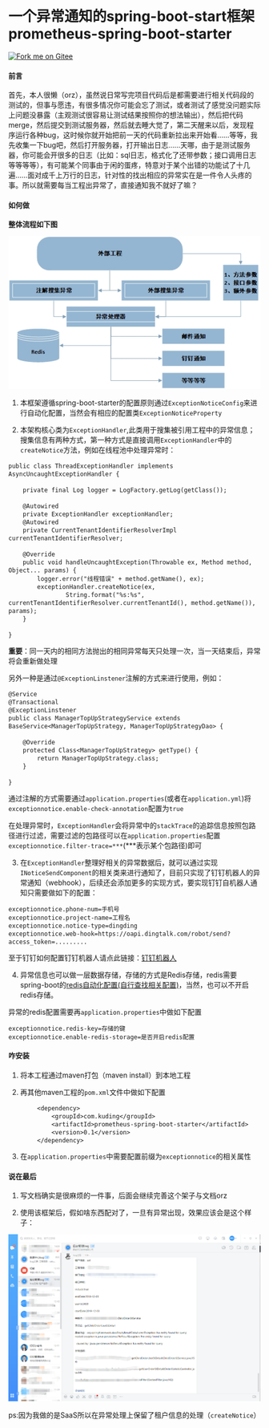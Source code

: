 # 一个异常通知的spring-boot-start框架 prometheus-spring-boot-starter

[![Fork me on Gitee](https://gitee.com/ITEater/prometheus-spring-boot-starter/widgets/widget_2.svg)](https://gitee.com/ITEater/prometheus-spring-boot-starter)


#### 前言

首先，本人很懒（orz），虽然说日常写完项目代码后是都需要进行相关代码段的测试的，但事与愿违，有很多情况你可能会忘了测试，或者测试了感觉没问题实际上问题没暴露（主观测试很容易让测试结果按照你的想法输出），然后把代码merge，然后提交到测试服务器，然后就去睡大觉了，第二天醒来以后，发现程序运行各种bug，这时候你就开始把前一天的代码重新拉出来开始看……等等，我先收集一下bug吧，然后打开服务器，打开输出日志……天哪，由于是测试服务器，你可能会开很多的日志（比如：sql日志，格式化了还带参数；接口调用日志等等等等），有可能某个同事由于闲的蛋疼，特意对于某个出错的功能试了十几遍……面对成千上万行的日志，针对性的找出相应的异常实在是一件令人头疼的事。所以就需要每当工程出异常了，直接通知我不就好了嘛？

#### 如何做


**整体流程如下图**

![架构](/src/main/resources/jiage.jpg)

1. 本框架遵循spring-boot-starter的配置原则通过``ExceptionNoticeConfig``来进行自动化配置，当然会有相应的配置类``ExceptionNoticeProperty``

2. 本架构核心类为``ExceptionHandler``,此类用于搜集被引用工程中的异常信息；搜集信息有两种方式，第一种方式是直接调用``ExceptionHandler``中的``createNotice``方法，例如在线程池中处理异常时：

```
public class ThreadExceptionHandler implements AsyncUncaughtExceptionHandler {

	private final Log logger = LogFactory.getLog(getClass());

	@Autowired
	private ExceptionHandler exceptionHandler;
	@Autowired
	private CurrentTenantIdentifierResolverImpl currentTenantIdentifierResolver;

	@Override
	public void handleUncaughtException(Throwable ex, Method method, Object... params) {
		logger.error("线程错误" + method.getName(), ex);
		exceptionHandler.createNotice(ex,
				String.format("%s:%s", currentTenantIdentifierResolver.currentTenantId(), method.getName()), params);
	}

}
```

**重要**：同一天内的相同方法抛出的相同异常每天只处理一次，当一天结束后，异常将会重新做处理

另外一种是通过``@ExceptionLinstener``注解的方式来进行使用，例如：

```
@Service
@Transactional
@ExceptionLinstener
public class ManagerTopUpStrategyService extends BaseService<ManagerTopUpStrategy, ManagerTopUpStrategyDao> {

	@Override
	protected Class<ManagerTopUpStrategy> getType() {
		return ManagerTopUpStrategy.class;
	}

}
```

通过注解的方式需要通过``application.properties``(或者在``application.yml``)将``exceptionnotice.enable-check-annotation``配置为`true`

在处理异常时，``ExceptionHandler``会将异常中的``stackTrace``的追踪信息按照包路径进行过滤，需要过滤的包路径可以在``application.properties``配置``exceptionnotice.filter-trace=***``(***表示某个包路径)即可

3. 在``ExceptionHandler``整理好相关的异常数据后，就可以通过实现``INoticeSendComponent``的相关类来进行通知了，目前只实现了钉钉机器人的异常通知（webhook），后续还会添加更多的实现方式，要实现钉钉自机器人通知只需要做如下的配置：

```
exceptionnotice.phone-num=手机号
exceptionnotice.project-name=工程名
exceptionnotice.notice-type=dingding
exceptionnotice.web-hook=https://oapi.dingtalk.com/robot/send?access_token=.........

```

至于钉钉如何配置钉钉机器人请点此链接：[钉钉机器人](https://open-doc.dingtalk.com/docs/doc.htm?spm=a219a.7629140.0.0.21364a97PQbww2&treeId=257&articleId=105735&docType=1 "自定义机器人")



4. 异常信息也可以做一层数据存储，存储的方式是Redis存储，redis需要spring-boot的[redis自动化配置(自行查找相关配置)](https://docs.spring.io/spring-boot/docs/2.1.1.RELEASE/reference/htmlsingle/#appendix)，当然，也可以不开启redis存储。

异常的redis配置需要再``application.properties``中做如下配置

```
exceptionnotice.redis-key=存储的键
exceptionnotice.enable-redis-storage=是否开启redis配置
```


#### 咋安装

1. 将本工程通过maven打包（maven install）到本地工程

2. 再其他maven工程的``pom.xml``文件中做如下配置

```
		<dependency>
			<groupId>com.kuding</groupId>
			<artifactId>prometheus-spring-boot-starter</artifactId>
			<version>0.1</version>
		</dependency>
```

3. 在``application.properties``中需要配置前缀为``exceptionnotice``的相关属性

#### 说在最后

1. 写文档确实是很麻烦的一件事，后面会继续完善这个架子与文档orz

2. 使用该框架后，假如啥东西配对了，一旦有异常出现，效果应该会是这个样子：

![效果](/src/main/resources/QQ图片20181207210829.png)

ps:因为我做的是SaaS所以在异常处理上保留了租户信息的处理（``createNotice``）
